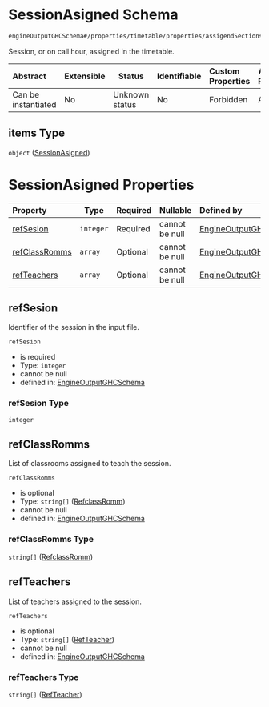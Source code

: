 # SessionAsigned Schema

```txt
engineOutputGHCSchema#/properties/timetable/properties/assigendSections/items/properties/sessionsAsigned/items
```

Session, or on call hour, assigned in the timetable.


| Abstract            | Extensible | Status         | Identifiable | Custom Properties | Additional Properties | Access Restrictions | Defined In                                                                     |
| :------------------ | ---------- | -------------- | ------------ | :---------------- | --------------------- | ------------------- | ------------------------------------------------------------------------------ |
| Can be instantiated | No         | Unknown status | No           | Forbidden         | Allowed               | none                | [ghcOutput.schema.json\*](../out/ghcOutput.schema.json "open original schema") |

## items Type

`object` ([SessionAsigned](ghcoutput-properties-generatedjsontimetable-properties-assigendsections-assigendsection-properties-sessionsasigned-sessionasigned.md))

# SessionAsigned Properties

| Property                        | Type      | Required | Nullable       | Defined by                                                                                                                                                                                                                                                                                                                       |
| :------------------------------ | --------- | -------- | -------------- | :------------------------------------------------------------------------------------------------------------------------------------------------------------------------------------------------------------------------------------------------------------------------------------------------------------------------------- |
| [refSesion](#refsesion)         | `integer` | Required | cannot be null | [EngineOutputGHCSchema](ghcoutput-properties-generatedjsontimetable-properties-assigendsections-assigendsection-properties-sessionsasigned-sessionasigned-properties-refsesion.md "engineOutputGHCSchema#/properties/timetable/properties/assigendSections/items/properties/sessionsAsigned/items/properties/refSesion")         |
| [refClassRomms](#refclassromms) | `array`   | Optional | cannot be null | [EngineOutputGHCSchema](ghcoutput-properties-generatedjsontimetable-properties-assigendsections-assigendsection-properties-sessionsasigned-sessionasigned-properties-refclassromms.md "engineOutputGHCSchema#/properties/timetable/properties/assigendSections/items/properties/sessionsAsigned/items/properties/refClassRomms") |
| [refTeachers](#refteachers)     | `array`   | Optional | cannot be null | [EngineOutputGHCSchema](ghcoutput-properties-generatedjsontimetable-properties-assigendsections-assigendsection-properties-sessionsasigned-sessionasigned-properties-refteachers.md "engineOutputGHCSchema#/properties/timetable/properties/assigendSections/items/properties/sessionsAsigned/items/properties/refTeachers")     |

## refSesion

Identifier of the session in the input file.


`refSesion`

-   is required
-   Type: `integer`
-   cannot be null
-   defined in: [EngineOutputGHCSchema](ghcoutput-properties-generatedjsontimetable-properties-assigendsections-assigendsection-properties-sessionsasigned-sessionasigned-properties-refsesion.md "engineOutputGHCSchema#/properties/timetable/properties/assigendSections/items/properties/sessionsAsigned/items/properties/refSesion")

### refSesion Type

`integer`

## refClassRomms

List of classrooms assigned to teach the session.


`refClassRomms`

-   is optional
-   Type: `string[]` ([RefclassRomm](ghcoutput-properties-generatedjsontimetable-properties-assigendsections-assigendsection-properties-sessionsasigned-sessionasigned-properties-refclassromms-refclassromm.md))
-   cannot be null
-   defined in: [EngineOutputGHCSchema](ghcoutput-properties-generatedjsontimetable-properties-assigendsections-assigendsection-properties-sessionsasigned-sessionasigned-properties-refclassromms.md "engineOutputGHCSchema#/properties/timetable/properties/assigendSections/items/properties/sessionsAsigned/items/properties/refClassRomms")

### refClassRomms Type

`string[]` ([RefclassRomm](ghcoutput-properties-generatedjsontimetable-properties-assigendsections-assigendsection-properties-sessionsasigned-sessionasigned-properties-refclassromms-refclassromm.md))

## refTeachers

List of teachers assigned to the session.


`refTeachers`

-   is optional
-   Type: `string[]` ([RefTeacher](ghcoutput-properties-generatedjsontimetable-properties-assigendsections-assigendsection-properties-sessionsasigned-sessionasigned-properties-refteachers-refteacher.md))
-   cannot be null
-   defined in: [EngineOutputGHCSchema](ghcoutput-properties-generatedjsontimetable-properties-assigendsections-assigendsection-properties-sessionsasigned-sessionasigned-properties-refteachers.md "engineOutputGHCSchema#/properties/timetable/properties/assigendSections/items/properties/sessionsAsigned/items/properties/refTeachers")

### refTeachers Type

`string[]` ([RefTeacher](ghcoutput-properties-generatedjsontimetable-properties-assigendsections-assigendsection-properties-sessionsasigned-sessionasigned-properties-refteachers-refteacher.md))
